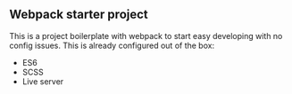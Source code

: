## Webpack starter project
This is a project boilerplate with webpack to start easy developing with no config issues. This is already configured out of the box: 

- ES6
- SCSS
- Live server

